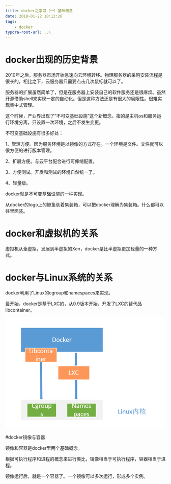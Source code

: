 ```yaml
---
title: docker之学习（一）基础概念
date: 2018-01-22 10:12:26
tags:
	- docker
typora-root-url: ..\
---
```




# docker出现的历史背景

2010年之后，服务器市场开始急速向云环境转移。物理服务器的采购安装流程是很长的，相比之下，云服务器只需要点击几次鼠标就可以了。

服务器的扩展虽然简单了，但是在服务器上安装自己的软件服务还是很麻烦。虽然开源借助shell来实现一定的自动化。但是这种方法还是有很大的局限性。很难实现集中式管理。

这个时候，产业界出现了“不可变基础设施”这个新概念。指的是主机os和服务运行环境分离，只设置一次环境，之后不发生变更。

不可变基础设施有很多好处：

1、管理方便。因为服务环境是以镜像的方式存在。一个环境是文件。文件就可以很方便的进行版本管理。

2、扩展方便。与云平台配合进行可伸缩配置。

3、方便测试。开发和测试的环境自然统一了。

4、轻量级。

docker就是不可变基础设施的一种实现。

从docker的logo上的鲸鱼驮着集装箱，可以把docker理解为集装箱。什么都可以往里面装。

# docker和虚拟机的关系

虚拟机从全虚拟，发展到半虚拟的Xen，docker是比半虚拟更加轻量的一种方式。

# docker与Linux系统的关系

docker利用了Linux的cgroup和namespaces来实现。

最开始，docker是基于LXC的，从0.9版本开始，开发了LXC的替代品libcontainer。

![/images/docker之学习-图1.png](/images/docker之学习-图1.png)

#docker镜像与容器

镜像和容器是docker里两个基础概念。

根据可执行程序和进程的概念来进行类比，镜像相当于可执行程序，容器相当于进程。

镜像运行后，就是一个容器了。一个镜像可以多次运行，形成多个实例。

